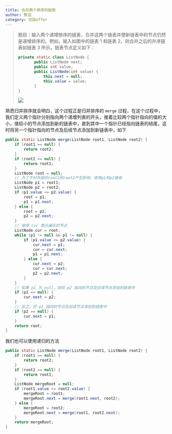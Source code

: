 ```yaml
---
title: 合并两个排序的链表
author: 熊滔
category: 剑指offer
---
```


> 题目：输入两个递增排序的链表，合并这两个链表并使新链表中的节点仍然是递增排序的。例如，输入如图中的链表 $1$ 和链表 $2$，则合并之后的升序链表如链表 $3$ 所示。链表节点定义如下：
>
> ```java
> private static class ListNode {
>        public ListNode next;
>        public int value;
>        public ListNode(int value) {
>            this.next = null;
>            this.value = value;
>        }
> }
> ```
>
> 
> <img src="https://gitee.com/lastknightcoder/blogimage/raw/master/202006171628.svg"/>
> 

熟悉归并排序就会明白，这个过程正是归并排序的 `merge` 过程，在这个过程中，我们定义两个指针分别指向两个递增列表的开头，接着比较两个指针指向的值的大小，值较小的节点添加到新的链表中，直到其中一个指针已经指向链表的结尾，这时将另一个指针指向的节点及后续节点添加到新链表中，如下

```java
public static ListNode merge(ListNode root1, ListNode root2) {
    if (root1 == null) {
        return root2;
    }
    if (root2 == null) {
        return root1;
    }
    ListNode root = null;
    // 为了不对外部的root1和root2产生影响，使用p1和p2接收
    ListNode p1 = root1;
    ListNode p2 = root2;
    if (p1.value <= p2.value) {
        root = p1;
        p1 = p1.next;
    } else {
        root = p2;
        p2 = p2.next;
    }
    // 使用 cur 表示遍历的节点
    ListNode cur = root;
    while (p1 != null && p1 != null) {
        if (p1.value <= p2.value) {
            cur.next = p1;
            cur = cur.next;
            p1 = p1.next;
        } else {
            cur.next = p2;
            cur = cur.next;
            p2 = p2.next;
        }
    }
    // 如果 p1 为 null，则将 p2 指向的节点及后续节点添加到链表中
    if (p1 == null) {
        cur.next = p2;
    }
    // 反之，将 p1 指向的节点及后续节点添加到链表中
    if (p2 == null) {
        cur.next = p1;
    }
    return root;
}
```

我们也可以使用递归的方法

```java
public static ListNode merge(ListNode root1, ListNode root2) {
    if (root1 == null) {
        return root2;
    }
    if (root2 == null) {
        return root1;
    }
    ListNode mergeRoot = null;
    if (root1.value <= root2.value) {
        mergeRoot = root1;
        mergeRoot.next = merge(root1.next, root2);
    } else {
        mergeRoot = root2;
        mergeRoot.next = merge(root1, root2.next);
    }
    return mergeRoot;
}
```

<Disqus />